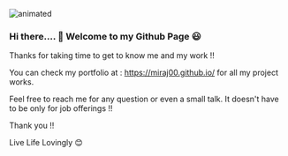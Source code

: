 ![animated](https://user-images.githubusercontent.com/84084583/141597197-473f604d-0c15-4f11-b54a-a2ba38701904.GIF)
### Hi there.... 👋 Welcome to my Github Page 😃


Thanks for taking time to get to know me and my work !!

You can check my portfolio at : https://miraj00.github.io/  for all my project works.

Feel free to reach me for any question or even a small talk. It doesn't have to be only for job offerings !!

Thank you !!

Live Life Lovingly  😊
